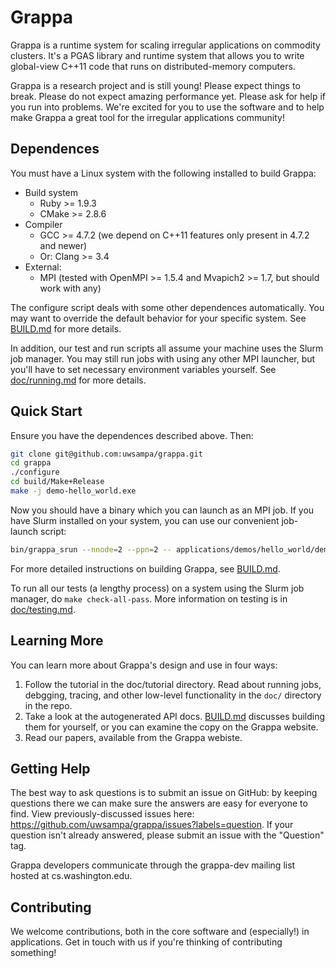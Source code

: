 Grappa
===============================================================================
Grappa is a runtime system for scaling irregular applications on commodity clusters. It's a PGAS library and runtime system that allows you to write global-view C++11 code that runs on distributed-memory computers.

Grappa is a research project and is still young! Please expect things to break. Please do not expect amazing performance yet. Please ask for help if you run into problems. We're excited for you to use the software and to help make Grappa a great tool for the irregular applications community!

Dependences
-------------------------------------------------------------------------------
You must have a Linux system with the following installed to build Grappa:

* Build system
  * Ruby >= 1.9.3
  * CMake >= 2.8.6
* Compiler
  * GCC >= 4.7.2 (we depend on C++11 features only present in 4.7.2 and newer)
  * Or: Clang >= 3.4
* External:
  * MPI (tested with OpenMPI >= 1.5.4 and Mvapich2 >= 1.7, but should work with any)

The configure script deals with some other dependences automatically. You may want to override the default behavior for your specific system. See [BUILD.md](BUILD.md) for more details.

In addition, our test and run scripts all assume your machine uses the Slurm job manager. You may still run jobs with using any other MPI launcher, but you'll have to set necessary environment variables yourself. See [doc/running.md](doc/running.md) for more details.

Quick Start
-------------------------------------------------------------------------------
Ensure you have the dependences described above. Then:

```bash
git clone git@github.com:uwsampa/grappa.git
cd grappa
./configure
cd build/Make+Release
make -j demo-hello_world.exe
```

Now you should have a binary which you can launch as an MPI job. If you have Slurm installed on your system, you can use our convenient job-launch script:
```bash
bin/grappa_srun --nnode=2 --ppn=2 -- applications/demos/hello_world/demo-hello_world.exe
```

For more detailed instructions on building Grappa, see [BUILD.md](BUILD.md).

To run all our tests (a lengthy process) on a system using the Slurm job manager, do `make check-all-pass`. More information on testing is in [doc/testing.md](doc/testing.md).

Learning More
-------------------------------------------------------------------------------
You can learn more about Grappa's design and use in four ways:
1. Follow the tutorial in the doc/tutorial directory. Read about running jobs, debgging, tracing, and other low-level functionality in the `doc/` directory in the repo.
2. Take a look at the autogenerated API docs. [BUILD.md](BUILD.md) discusses building them for yourself, or you can examine the copy on the Grappa website.
3. Read our papers, available from the Grappa webiste.

Getting Help
-------------------------------------------------------------------------------
The best way to ask questions is to submit an issue on GitHub: by keeping questions there we can make sure the answers are easy for everyone to find. View previously-discussed issues here: https://github.com/uwsampa/grappa/issues?labels=question. If your question isn't already answered, please submit an issue with the "Question" tag.

Grappa developers communicate through the grappa-dev mailing list hosted at cs.washington.edu.

Contributing
-------------------------------------------------------------------------------
We welcome contributions, both in the core software and (especially!) in applications. Get in touch with us if you're thinking of contributing something!




